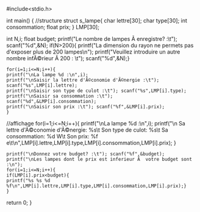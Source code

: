 

#include<stdio.h>

int main()
{
//structure
	struct s_lampe{
		char lettre[30];
		char type[30];
		int consommation;
		float prix;
		} LMP[30];

int N,i;
float budget;
	printf("Le nombre de lampes Ã  enregistre? :\t");
	scanf("%d",&N);
	if(N>200){
	printf("La dimension du rayon ne permets pas d'exposer plus de 200 lampes\n");
	printf("Veuillez introduire un autre nombre infÃ©rieur Ã  200 : \t");
	scanf("%d",&N);}
	
	for(i=1;i<=N;i++){
	printf("\nLa lampe %d :\n",i);
	printf("\nSaisir la lettre d'Ã©conomie d'Ã©nergie :\t"); scanf("%s",LMP[i].lettre);
	printf("\nSaisir son type de culot :\t"); scanf("%s",LMP[i].type);
	printf("\nSaisir sa consommation :\t"); scanf("%d",&LMP[i].consommation);
	printf("\nSaisir son prix :\t"); scanf("%f",&LMP[i].prix);
	}
//affichage
	for(i=1;i<=N;i++){
	printf("\nLa lampe %d :\n",i);
	printf("\n Sa lettre d'Ã©conomie d'Ã©nergie: %s\t Son type de culot: %s\t Sa consommation: %d W\t Son prix: %f e\t\n",LMP[i].lettre,LMP[i].type,LMP[i].consommation,LMP[i].prix);
	}

	printf("\nDonnez votre budget? :\t"); scanf("%f",&budget);
	printf("\nLes lampes dont le prix est inferieur Ã  votre budget sont :\n");
	for(i=1;i<=N;i++){
	if(LMP[i].prix<budget){
	printf("%s %s %d %f\n",LMP[i].lettre,LMP[i].type,LMP[i].consommation,LMP[i].prix);}
	}
	
return 0;
}

